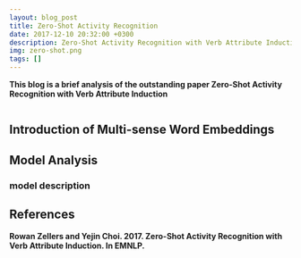 ```yaml
---
layout: blog_post
title: Zero-Shot Activity Recognition
date: 2017-12-10 20:32:00 +0300
description: Zero-Shot Activity Recognition with Verb Attribute Induction
img: zero-shot.png
tags: []
---
```


**This blog is a brief analysis of the outstanding paper Zero-Shot Activity Recognition with Verb Attribute Induction**

```

```

## Introduction of Multi-sense Word Embeddings

> 

## Model Analysis

### model description

## References

**Rowan Zellers and Yejin Choi. 2017. Zero-Shot Activity Recognition with Verb Attribute Induction. In EMNLP.**